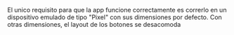 El unico requisito para que la app funcione correctamente es correrlo en un dispositivo emulado de tipo "Pixel" con sus dimensiones por defecto. Con otras dimensiones, el layout de los botones se desacomoda
